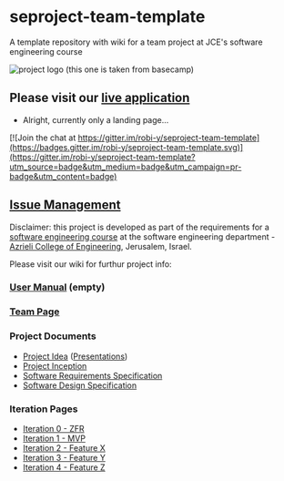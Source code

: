 # seproject-team-template

A template repository with wiki for a team project at JCE's software engineering course

![project logo (this one is taken from basecamp)](http://klipfolio.com/sites/default/files/integrations/basecamp.png)

## Please visit our [live application](http://demo.azurewebsites.net/)
- Alright, currently only a landing page...

[![Join the chat at https://gitter.im/robi-y/seproject-team-template](https://badges.gitter.im/robi-y/seproject-team-template.svg)](https://gitter.im/robi-y/seproject-team-template?utm_source=badge&utm_medium=badge&utm_campaign=pr-badge&utm_content=badge)

## [Issue Management](https://github.com/robi-y/seproject-team-template/issues)

Disclaimer: this project is developed as part of the requirements for a [software engineering course](https://github.com/jce-il/se-class/wiki) at the software engineering department - [Azrieli College of Engineering](http://www.jce.ac.il/), Jerusalem, Israel.

Please visit our wiki for furthur project info: 

### [User Manual](../../wiki/development) (empty)

### [Team Page](../../wiki/team)

### Project Documents
- [Project Idea](docs/idea.pdf) ([Presentations](docs/idea-slides.pdf))
- [Project Inception](../../wiki/inception)
- [Software Requirements Specification]()
- [Software Design Specification]()

### Iteration Pages
- [Iteration 0 - ZFR](../../wiki/iter0-zfr)
- [Iteration 1 - MVP]()
- [Iteration 2 - Feature X]()
- [Iteration 3 - Feature Y]()
- [Iteration 4 - Feature Z]()



